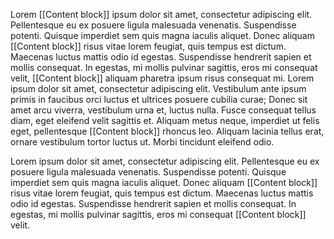 Lorem [[Content block]] ipsum dolor sit amet, consectetur adipiscing elit. Pellentesque eu ex posuere ligula malesuada venenatis. Suspendisse potenti. Quisque imperdiet sem quis magna iaculis aliquet. Donec aliquam [[Content block]] risus vitae lorem feugiat, quis tempus est dictum. Maecenas luctus mattis odio id egestas. Suspendisse hendrerit sapien et mollis consequat. In egestas, mi mollis pulvinar sagittis, eros mi consequat velit, [[Content block]] aliquam pharetra ipsum risus consequat mi. Lorem ipsum dolor sit amet, consectetur adipiscing elit. Vestibulum ante ipsum primis in faucibus orci luctus et ultrices posuere cubilia curae; Donec sit amet arcu viverra, vestibulum urna et, luctus nulla. Fusce consequat tellus diam, eget eleifend velit sagittis et. Aliquam metus neque, imperdiet ut felis eget, pellentesque [[Content block]] rhoncus leo. Aliquam lacinia tellus erat, ornare vestibulum tortor luctus ut. Morbi tincidunt eleifend odio.

Lorem ipsum dolor sit amet, consectetur adipiscing elit. Pellentesque eu ex posuere ligula malesuada venenatis. Suspendisse potenti. Quisque imperdiet sem quis magna iaculis aliquet. Donec aliquam [[Content block]] risus vitae lorem feugiat, quis tempus est dictum. Maecenas luctus mattis odio id egestas. Suspendisse hendrerit sapien et mollis consequat. In egestas, mi mollis pulvinar sagittis, eros mi consequat [[Content block]] velit.
